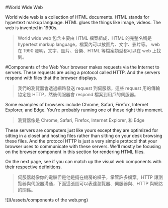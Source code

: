 #World Wide Web

World wide web is a collection of HTML documents. HTML stands for hypertext markup language. HTML glues the things like image, videos. The web is invented in 1990s.

> World wide web 包含主要由 HTML 檔案組成，HTML 的完整名稱是 hypertext markup language，檔案內可以放圖片、文字、影片等。 web 在 1990 發明，文字、圖片、音樂、HTML 等檔案類型都可以在 web 上找到。

#Components of the Web
Your browser makes requests via the Internet to servers. These requests are using a protocol called HTTP. And the servers respond with files that the browser displays.

>我們的瀏覽器會透過網路發送 request 到伺服器，這些 request 用的傳輸協定是 HTTP，然後伺服器會 respond 檔案到用戶的伺服器。

Some examples of browsers include Chrome, Safari, Firefox, Internet Explorer, and Edge. You're probably running one of those right this moment.

>瀏覽器像是 Chrome, Safari, Firefox, Internet Explorer, 和 Edge

These servers are computers just like yours except they are optimized for sitting in a closet and hosting files rather than sitting on your desk browsing these files. And the protocol HTTP is just a very simple protocol that your browser uses to communicate with these servers. We'll mostly be focusing on the browser component in this section for rendering HTML files.

On the next page, see if you can match up the visual web components with their respective definitions.

>伺服器就像你的電腦但是他是擺在機房的櫃子，掌管許多檔案。HTTP 讓瀏覽器與伺服器溝通，下面這張圖可以表達瀏覽器、伺服器與、HTTP 與網路的關係。

![](/assets/components of the web.png)


